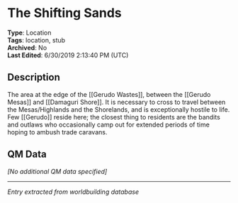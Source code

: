 # The Shifting Sands

**Type**: Location  
**Tags**: location, stub  
**Archived**: No  
**Last Edited**: 6/30/2019 2:13:40 PM (UTC)

## Description
The area at the edge of the [[Gerudo Wastes]], between the [[Gerudo Mesas]] and [[Damaguri Shore]]. It is necessary to cross to travel between the Mesas/Highlands and the Shorelands, and is exceptionally hostile to life. Few [[Gerudo]] reside here; the closest thing to residents are the bandits and outlaws who occasionally camp out for extended periods of time hoping to ambush trade caravans.

## QM Data
*[No additional QM data specified]*

---
*Entry extracted from worldbuilding database*

